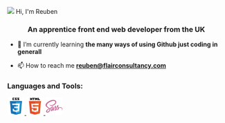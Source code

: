 
<img src="https://media.giphy.com/media/hvRJCLFzcasrR4ia7z/giphy.gif" width="30px">  Hi, I'm Reuben
<h3 align="center">An apprentice front end web developer from the UK</h3>

- 🌱 I’m currently learning **the many ways of using Github just coding in generall**

- 📫 How to reach me **reuben@flairconsultancy.com**

<p align="left">
</p>

<h3 align="left">Languages and Tools:</h3>
<p align="left"> <a href="https://www.w3schools.com/css/" target="_blank" rel="noreferrer"> <img src="https://raw.githubusercontent.com/devicons/devicon/master/icons/css3/css3-original-wordmark.svg" alt="css3" width="40" height="40"/> </a> <a href="https://www.w3.org/html/" target="_blank" rel="noreferrer"> <img src="https://raw.githubusercontent.com/devicons/devicon/master/icons/html5/html5-original-wordmark.svg" alt="html5" width="40" height="40"/> </a> <a href="https://sass-lang.com" target="_blank" rel="noreferrer"> <img src="https://raw.githubusercontent.com/devicons/devicon/master/icons/sass/sass-original.svg" alt="sass" width="40" height="40"/> </a> </p>

